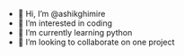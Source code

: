 - 👋 Hi, I’m @ashikghimire
- 👀 I’m interested in coding
- 🌱 I’m currently learning python 
- 💞️ I’m looking to collaborate on one project


<!---
ashikghimire/ashikghimire is a ✨ special ✨ repository because its `README.md` (this file) appears on your GitHub profile.
You can click the Preview link to take a look at your changes.
--->

